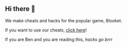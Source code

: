 ## Hi there 👋

We make cheats and hacks for the popular game, Blooket.

If you want to use our cheats, [click here](https://github.com/Blooketware/BlooketUI)!

If you are Ben and you are reading this, *hacks go brrr*

<!--

**Here are some ideas to get you started:**

🙋‍♀️ A short introduction - what is your organization all about?
🌈 Contribution guidelines - how can the community get involved?
👩‍💻 Useful resources - where can the community find your docs? Is there anything else the community should know?
🍿 Fun facts - what does your team eat for breakfast?
🧙 Remember, you can do mighty things with the power of [Markdown](https://docs.github.com/github/writing-on-github/getting-started-with-writing-and-formatting-on-github/basic-writing-and-formatting-syntax)
-->
